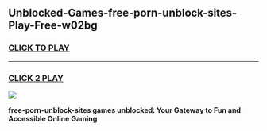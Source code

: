 
## Unblocked-Games-free-porn-unblock-sites-Play-Free-w02bg
<h3>
<a href="https://premium76.site?title=free-porn-unblock-sites&ref=23A">CLICK TO PLAY</a></h3>
<hr>

<h3>
<a href="https://premium76.site?title=free-porn-unblock-sites&ref=23A">CLICK 2 PLAY</a>
  
</h3>

<a href="https://premium76.site?title=free-porn-unblock-sites&ref=23A"><img src="https://clearcache.store/games.png"></a>


**free-porn-unblock-sites games unblocked: Your Gateway to Fun and Accessible Online Gaming**
